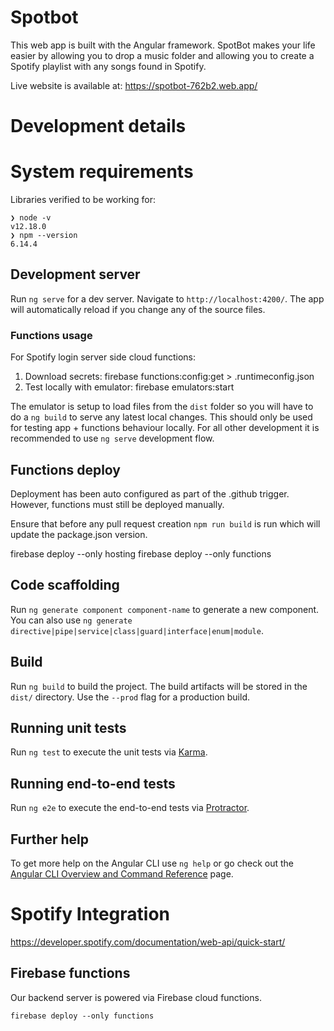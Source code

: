 # Spotbot

This web app is built with the Angular framework. SpotBot makes your life easier by allowing you to drop a music folder and allowing you to create a Spotify playlist with any songs found in Spotify.

Live website is available at: https://spotbot-762b2.web.app/

# Development details

# System requirements

Libraries verified to be working for:

```
❯ node -v
v12.18.0
❯ npm --version
6.14.4
```

## Development server

Run `ng serve` for a dev server. Navigate to `http://localhost:4200/`. The app will automatically reload if you change any of the source files.

### Functions usage

For Spotify login server side cloud functions:
1. Download secrets: firebase functions:config:get > .runtimeconfig.json
2. Test locally with emulator: firebase emulators:start

The emulator is setup to load files from the `dist` folder so you will have to do a `ng build` to serve any latest local changes. This should only be used for testing app + functions behaviour locally. For all other development it is recommended to use `ng serve` development flow.

## Functions deploy

Deployment has been auto configured as part of the .github trigger. However, functions must still be deployed manually.

Ensure that before any pull request creation `npm run build` is run which will update the package.json version.

firebase deploy --only hosting
firebase deploy --only functions

## Code scaffolding

Run `ng generate component component-name` to generate a new component. You can also use `ng generate directive|pipe|service|class|guard|interface|enum|module`.

## Build

Run `ng build` to build the project. The build artifacts will be stored in the `dist/` directory. Use the `--prod` flag for a production build.

## Running unit tests

Run `ng test` to execute the unit tests via [Karma](https://karma-runner.github.io).

## Running end-to-end tests

Run `ng e2e` to execute the end-to-end tests via [Protractor](http://www.protractortest.org/).

## Further help

To get more help on the Angular CLI use `ng help` or go check out the [Angular CLI Overview and Command Reference](https://angular.io/cli) page.

# Spotify Integration

https://developer.spotify.com/documentation/web-api/quick-start/

## Firebase functions

Our backend server is powered via Firebase cloud functions.

    firebase deploy --only functions
